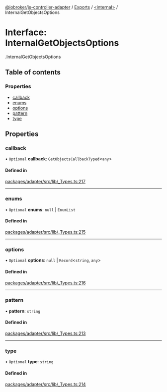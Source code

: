 [@iobroker/js-controller-adapter](../README.md) / [Exports](../modules.md) / [<internal\>](../modules/internal_.md) / InternalGetObjectsOptions

# Interface: InternalGetObjectsOptions

[<internal>](../modules/internal_.md).InternalGetObjectsOptions

## Table of contents

### Properties

- [callback](internal_.InternalGetObjectsOptions.md#callback)
- [enums](internal_.InternalGetObjectsOptions.md#enums)
- [options](internal_.InternalGetObjectsOptions.md#options)
- [pattern](internal_.InternalGetObjectsOptions.md#pattern)
- [type](internal_.InternalGetObjectsOptions.md#type)

## Properties

### callback

• `Optional` **callback**: `GetObjectsCallbackTyped`<`any`\>

#### Defined in

[packages/adapter/src/lib/_Types.ts:217](https://github.com/ioBroker/ioBroker.js-controller/blob/3ce6f5f8/packages/adapter/src/lib/_Types.ts#L217)

___

### enums

• `Optional` **enums**: ``null`` \| `EnumList`

#### Defined in

[packages/adapter/src/lib/_Types.ts:215](https://github.com/ioBroker/ioBroker.js-controller/blob/3ce6f5f8/packages/adapter/src/lib/_Types.ts#L215)

___

### options

• `Optional` **options**: ``null`` \| `Record`<`string`, `any`\>

#### Defined in

[packages/adapter/src/lib/_Types.ts:216](https://github.com/ioBroker/ioBroker.js-controller/blob/3ce6f5f8/packages/adapter/src/lib/_Types.ts#L216)

___

### pattern

• **pattern**: `string`

#### Defined in

[packages/adapter/src/lib/_Types.ts:213](https://github.com/ioBroker/ioBroker.js-controller/blob/3ce6f5f8/packages/adapter/src/lib/_Types.ts#L213)

___

### type

• `Optional` **type**: `string`

#### Defined in

[packages/adapter/src/lib/_Types.ts:214](https://github.com/ioBroker/ioBroker.js-controller/blob/3ce6f5f8/packages/adapter/src/lib/_Types.ts#L214)
